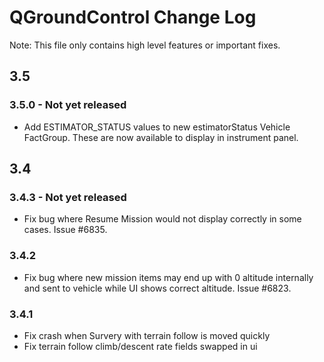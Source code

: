 # QGroundControl Change Log

Note: This file only contains high level features or important fixes.

## 3.5

### 3.5.0 - Not yet released
* Add ESTIMATOR_STATUS values to new estimatorStatus Vehicle FactGroup. These are now available to display in instrument panel.

## 3.4

### 3.4.3 - Not yet released
* Fix bug where Resume Mission would not display correctly in some cases. Issue #6835.

### 3.4.2
* Fix bug where new mission items may end up with 0 altitude internally and sent to vehicle while UI shows correct altitude. Issue #6823.

### 3.4.1
* Fix crash when Survery with terrain follow is moved quickly
* Fix terrain follow climb/descent rate fields swapped in ui


